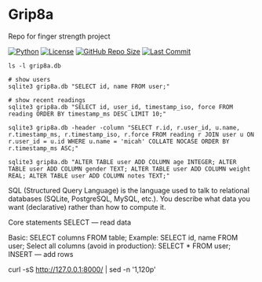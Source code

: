 # Grip8a

Repo for finger strength project

[![Python](https://img.shields.io/badge/Python-3.13-blue.svg)](https://www.python.org/)
[![License](https://img.shields.io/badge/License-MIT-green.svg)](LICENSE)
[![GitHub Repo Size](https://img.shields.io/github/repo-size/justin-frandsen/Grip8a.svg)](https://github.com/justin-frandsen/Grip8a)
[![Last Commit](https://img.shields.io/github/last-commit/justin-frandsen/Grip8a.svg)](https://github.com/justin-frandsen/Grip8a/commits/main)

```
ls -l grip8a.db

# show users
sqlite3 grip8a.db "SELECT id, name FROM user;"

# show recent readings
sqlite3 grip8a.db "SELECT id, user_id, timestamp_iso, force FROM reading ORDER BY timestamp_ms DESC LIMIT 10;"

sqlite3 grip8a.db -header -column "SELECT r.id, r.user_id, u.name, r.timestamp_ms, r.timestamp_iso, r.force FROM reading r JOIN user u ON r.user_id = u.id WHERE u.name = 'micah' COLLATE NOCASE ORDER BY r.timestamp_ms ASC;"

sqlite3 grip8a.db "ALTER TABLE user ADD COLUMN age INTEGER; ALTER TABLE user ADD COLUMN gender TEXT; ALTER TABLE user ADD COLUMN weight REAL; ALTER TABLE user ADD COLUMN notes TEXT;"
```

SQL (Structured Query Language) is the language used to talk to relational databases (SQLite, PostgreSQL, MySQL, etc.). You describe what data you want (declarative) rather than how to compute it.

Core statements
SELECT — read data

Basic: SELECT columns FROM table;
Example: SELECT id, name FROM user;
Select all columns (avoid in production): SELECT * FROM user;
INSERT — add rows

curl -sS http://127.0.0.1:8000/ | sed -n '1,120p'